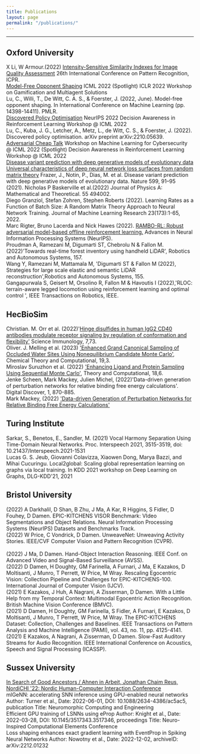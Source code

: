 ```yaml
---
title: Publications
layout: page
permalink: "/publications/"
---
```



------------

## Oxford University
X Li, W Armour.(2022) [Intensity-Sensitive Similarity Indexes for Image Quality Assessment](https://scholar.google.co.uk/citations?view_op=view_citation&hl=en&user=0cuZV8gAAAAJ&sortby=pubdate&citation_for_view=0cuZV8gAAAAJ:bnK-pcrLprsC) 26th International Conference on Pattern Recognition, ICPR.
<br>
[Model-Free Opponent Shaping](https://arxiv.org/abs/2205.01447) ICML 2022 (Spotlight) 
ICLR 2022 Workshop on Gamification and Multiagent Solutions  
Lu, C., Willi, T., De Witt, C. A. S., & Foerster, J. (2022, June). Model-free opponent shaping. In International Conference on Machine Learning (pp. 14398-14411). PMLR.  
[Discovered Policy Optimisation](https://arxiv.org/abs/2210.05639)
NeurIPS 2022 
Decision Awareness in Reinforcement Learning Workshop @ ICML 2022
<br>
Lu, C., Kuba, J. G., Letcher, A., Metz, L., de Witt, C. S., & Foerster, J. (2022). Discovered policy optimisation. arXiv preprint arXiv:2210.05639. 
<br>
[Adversarial Cheap Talk](https://arxiv.org/abs/2211.11030) Workshop on Machine Learning for Cybersecurity @ ICML 2022 (Spotlight) 
Decision Awareness in Reinforcement Learning Workshop @ ICML 2022
<br>
[Disease variant prediction with deep generative models of evolutionary data](https://www.nature.com/articles/s41586-021-04043-8)
<br>
[Universal characteristics of deep neural network loss surfaces from random matrix theory](https://iopscience.iop.org/article/10.1088/1751-8121/aca7f5/pdf) Frazer, J., Notin, P., Dias, M. et al. Disease variant prediction with deep generative models of evolutionary data. Nature 599, 91–95 (2021). 
Nicholas P Baskerville et al.(2022) Journal of Physics A: Mathematical and Theoretical. 55 494002. 
<br>
Diego Granziol, Stefan Zohren, Stephen Roberts (2022). Learning Rates as a Function of Batch Size: A Random Matrix Theory Approach to Neural Network Training. Journal of Machine Learning Research 23(173):1-65, 2022.
<br>
Marc Rigter, Bruno Lacerda and Nick Hawes (2022). [RAMBO-RL: Robust adversarial model-based offline reinforcement learning.](https://arxiv.org/abs/2204.12581) Advances in Neural Information Processing Systems (NeurIPS).
<br>
Proudman A, Ramezani M, Digumarti ST, Chebrolu N & Fallon M.(2022)'Towards real-time forest inventory using handheld LiDAR', Robotics and Autonomous Systems, 157.
<br>
Wang Y, Ramezani M, Mattamala M, 'Digumarti ST & Fallon M (2022), Strategies for large scale elastic and semantic LiDAR reconstruction',Robotics and Autonomous Systems, 155.
<br>
Gangapurwala S, Geisert M, Orsolino R, Fallon M & Havoutis I (2022),'RLOC: terrain-aware legged locomotion using reinforcement learning and optimal control ', IEEE Transactions on Robotics, IEEE.  

## HecBioSim
Christian. M. Orr et al. (2022)'[Hinge disulfides in human IgG2 CD40 antibodies modulate receptor signaling by regulation of conformation and flexibility'](https://www.science.org/doi/10.1126/sciimmunol.abm3723) Science Immunology, 7,73.
<br>
Oliver. J. Melling et al. (2023) ['Enhanced Grand Canonical Sampling of Occluded Water Sites Using Nonequilibrium Candidate Monte Carlo'](https://pubs.acs.org/doi/10.1021/acs.jctc.2c00823), Chemical Theory and Computational, 19,3.
<br>
Miroslav Suruzhon et al. (2022) ['Enhancing Ligand and Protein Sampling Using Sequential Monte Carlo'](https://pubs.acs.org/doi/10.1021/acs.jctc.1c01198), Theory and Computational, 18,6. 
<br>
Jenke Scheen, Mark Mackey, Julien Michel, (2022)'Data-driven generation of perturbation networks for relative binding free energy calculations'. Digital Discover, 1, 870-885. 
<br>
Mark Mackey, (2022) ['Data-driven Generation of Perturbation Networks for Relative Binding Free Energy Calculations'](https://www.cresset-group.com/about/news/data-driven-fep/)

## Turing Institute
Sarkar, S., Benetos, E., Sandler, M. (2021) Vocal Harmony Separation Using Time-Domain Neural Networks. Proc. Interspeech 2021, 3515-3519, doi: 10.21437/Interspeech.2021-1531 
<br>
Lucas G. S. Jeub, Giovanni Colavizza, Xiaowen Dong, Marya Bazzi, and Mihai Cucuringu. Local2global: Scaling global representation learning on graphs via local training. In KDD 2021 workshop on Deep Learning on Graphs, DLG-KDD'21, 2021
<br>

## Bristol University 
(2022) A Darkhalil, D Shan, B Zhu, J Ma, A Kar, R Higgins, S Fidler, D Fouhey, D Damen. EPIC-KITCHENS VISOR Benchmark: VIdeo Segmentations and Object Relations. Neural Information Processing Systems (NeurIPS) Datasets and Benchmarks Track.
<br>
(2022) W Price, C Vondrick, D Damen. UnweaveNet: Unweaving Activity Stories. IEEE/CVF Computer Vision and Pattern Recognition (CVPR).  
<br>
(2022) J Ma, D Damen. Hand-Object Interaction Reasoning. IEEE Conf. on Advanced Video and Signal-Based Surveillance (AVSS). 
<br>
(2022) D Damen, H Doughty, GM Farinella, A Furnari, J Ma, E Kazakos, D Moltisanti, J Munro, T Perrett, W Price, M Wray. Rescaling Egocentric Vision: Collection Pipeline and Challenges for EPIC-KITCHENS-100. International Journal of Computer Vision (IJCV). 
<br>
(2021) E Kazakos, J Huh, A Nagrani, A Zisserman, D Damen. With a Little Help from my Temporal Context: Multimodal Egocentric Action Recognition. British Machine Vision Conference (BMVC). 
<br>
(2021) D Damen, H Doughty, GM Farinella, S Fidler, A Furnari, E Kazakos, D Moltisanti, J Munro, T Perrett, W Price, M Wray. The EPIC-KITCHENS Dataset: Collection, Challenges and Baselines. IEEE Transactions on Pattern Analysis and Machine Intelligence (PAMI), vol. 43, no. 11, pp. 4125-4141. 
<br>
(2021) E Kazakos, A Nagrani, A Zisserman, D Damen. Slow-Fast Auditory Streams for Audio Recognition. IEEE International Conference on Acoustics, Speech and Signal Processing (ICASSP). 
<br>
## Sussex University 
[In Search of Good Ancestors / Ahnen in Arbeit, Jonathan Chaim Reus, NordiCHI '22: Nordic Human-Computer Interaction Conference](https://dl.acm.org/doi/10.1145/3546155.3547294) 
<br>
mlGeNN: accelerating SNN inference using GPU-enabled neural networks Author: Turner et al., Date: 2022-06-01, DOI: 10.1088/2634-4386/ac5ac5, publication Title: Neuromorphic Computing and Engineering 
<br>
Efficient GPU training of LSNNs using eProp Author: Knight et al., Date: 2022-03-28, DOI: 10.1145/3517343.3517346, proceedings Title: Neuro-Inspired Computational Elements Conference 
<br>
Loss shaping enhances exact gradient learning with EventProp in Spiking Neural Networks Author: Nowotny et al., Date: 2022-12-02, archiveID: arXiv:2212.01232 
<br>
